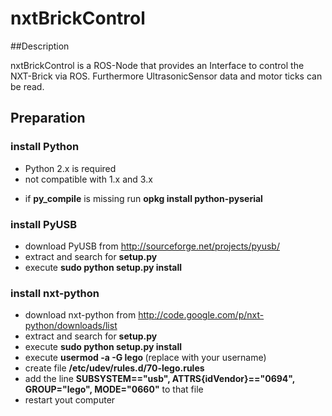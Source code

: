 # nxtBrickControl

##Description

nxtBrickControl is a ROS-Node that provides an Interface to control the NXT-Brick via ROS. Furthermore UltrasonicSensor data and motor ticks can be read.

## Preparation

### install Python

* Python 2.x is required
* not compatible with 1.x and 3.x
+ if __py_compile__ is missing run __opkg install python-pyserial__

### install PyUSB

* download PyUSB from http://sourceforge.net/projects/pyusb/
* extract and search for __setup.py__
* execute __sudo python setup.py install__

### install nxt-python

* download nxt-python from http://code.google.com/p/nxt-python/downloads/list
* extract and search for __setup.py__
* execute __sudo python setup.py install__
* execute __usermod -a -G lego <username>__ (replace <username> with your username)
* create file __/etc/udev/rules.d/70-lego.rules__
* add the line __SUBSYSTEM=="usb", ATTRS{idVendor}=="0694", GROUP="lego", MODE="0660"__ to that file
* restart yout computer
